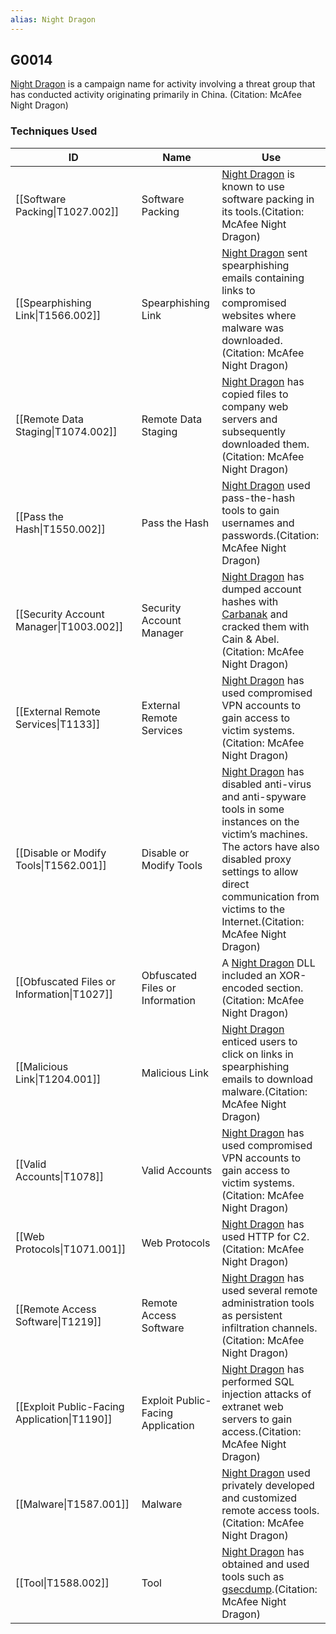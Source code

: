 ```yaml
---
alias: Night Dragon
---
```


## G0014

[Night Dragon](https://attack.mitre.org/groups/G0014) is a campaign name for activity involving a threat group that has conducted activity originating primarily in China. (Citation: McAfee Night Dragon)


### Techniques Used

| ID | Name | Use |
| --- | --- | --- |
| [[Software Packing\|T1027.002]] | Software Packing | [Night Dragon](https://attack.mitre.org/groups/G0014) is known to use software packing in its tools.(Citation: McAfee Night Dragon) |
| [[Spearphishing Link\|T1566.002]] | Spearphishing Link | [Night Dragon](https://attack.mitre.org/groups/G0014) sent spearphishing emails containing links to compromised websites where malware was downloaded.(Citation: McAfee Night Dragon) |
| [[Remote Data Staging\|T1074.002]] | Remote Data Staging | [Night Dragon](https://attack.mitre.org/groups/G0014) has copied files to company web servers and subsequently downloaded them.(Citation: McAfee Night Dragon) |
| [[Pass the Hash\|T1550.002]] | Pass the Hash | [Night Dragon](https://attack.mitre.org/groups/G0014) used pass-the-hash tools to gain usernames and passwords.(Citation: McAfee Night Dragon) |
| [[Security Account Manager\|T1003.002]] | Security Account Manager | [Night Dragon](https://attack.mitre.org/groups/G0014) has dumped account hashes with [Carbanak](https://attack.mitre.org/groups/G0008) and cracked them with Cain & Abel.(Citation: McAfee Night Dragon) |
| [[External Remote Services\|T1133]] | External Remote Services | [Night Dragon](https://attack.mitre.org/groups/G0014) has used compromised VPN accounts to gain access to victim systems.(Citation: McAfee Night Dragon) |
| [[Disable or Modify Tools\|T1562.001]] | Disable or Modify Tools | [Night Dragon](https://attack.mitre.org/groups/G0014) has disabled anti-virus and anti-spyware tools in some instances on the victim’s machines. The actors have also disabled proxy settings to allow direct communication from victims to the Internet.(Citation: McAfee Night Dragon) |
| [[Obfuscated Files or Information\|T1027]] | Obfuscated Files or Information | A [Night Dragon](https://attack.mitre.org/groups/G0014) DLL included an XOR-encoded section.(Citation: McAfee Night Dragon) |
| [[Malicious Link\|T1204.001]] | Malicious Link | [Night Dragon](https://attack.mitre.org/groups/G0014) enticed users to click on links in spearphishing emails to download malware.(Citation: McAfee Night Dragon) |
| [[Valid Accounts\|T1078]] | Valid Accounts | [Night Dragon](https://attack.mitre.org/groups/G0014) has used compromised VPN accounts to gain access to victim systems.(Citation: McAfee Night Dragon) |
| [[Web Protocols\|T1071.001]] | Web Protocols | [Night Dragon](https://attack.mitre.org/groups/G0014) has used HTTP for C2.(Citation: McAfee Night Dragon) |
| [[Remote Access Software\|T1219]] | Remote Access Software | [Night Dragon](https://attack.mitre.org/groups/G0014) has used several remote administration tools as persistent infiltration channels.(Citation: McAfee Night Dragon) |
| [[Exploit Public-Facing Application\|T1190]] | Exploit Public-Facing Application | [Night Dragon](https://attack.mitre.org/groups/G0014) has performed SQL injection attacks of extranet web servers to gain access.(Citation: McAfee Night Dragon) |
| [[Malware\|T1587.001]] | Malware | [Night Dragon](https://attack.mitre.org/groups/G0014) used privately developed and customized remote access tools.(Citation: McAfee Night Dragon) |
| [[Tool\|T1588.002]] | Tool | [Night Dragon](https://attack.mitre.org/groups/G0014) has obtained and used tools such as [gsecdump](https://attack.mitre.org/software/S0008).(Citation: McAfee Night Dragon) |
